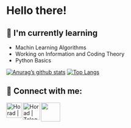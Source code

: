 # Hello there!

## 🌱 I'm currently learning

- Machin Learning Algorithms
- Working on Information and Coding Theory
- Python Basics

[![Anurag’s github stats](https://github-readme-stats.vercel.app/api?username=Horadmard)](https://github.com/Horadmard)
[![Top Langs](https://github-readme-stats.vercel.app/api/top-langs/?username=Horadmard&layout=compact)](https://github.com/Horadmard)

## 🤝 Connect with me:

<a href="https://www.linkedin.com/in/hossein-radmard-18460927b/"><img align="left" src="https://raw.githubusercontent.com/yushi1007/yushi1007/main/images/linkedin.svg" alt="Horad | LinkedIn" width="40px"/></a>
<a href="https://t.me/Lightt_Knightt"><img align="left" src="https://avatars.githubusercontent.com/u/84450720?v=4" alt="Horad | Telegram" width="45px"/></a>
<a href="https://mail.google.com/mail/u/0/#inbox?compose=iranradmard1@gmail.com"><img align="left" src="https://cdn.iconscout.com/icon/free/png-256/free-gmail-2981844-2476484.png?f=webp&w=256" width="50px"/></a>
</br>

